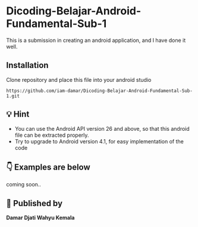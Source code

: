 # Dicoding-Belajar-Android-Fundamental-Sub-1

This is a submission in creating an android application, and I have done it well.

## Installation

Clone repository and place this file into your android studio

```https://github.com/iam-damar/Dicoding-Belajar-Android-Fundamental-Sub-1.git```

## :bulb: Hint

- You can use the Android API version 26 and above, so that this android file can be extracted properly.
- Try to upgrade to Android version 4.1, for easy implementation of the code

## :point_down: Examples are below

<p float="left">
coming soon..
<!-- <img src="https://user-images.githubusercontent.com/61747306/98645955-44ed3f00-2365-11eb-9019-198b08c58894.jpg" width="200" />
<img src="https://user-images.githubusercontent.com/61747306/98645967-46b70280-2365-11eb-9210-0ea0f3c0b788.jpg" width="200" />
<img src="https://user-images.githubusercontent.com/61747306/98912053-27041380-24f8-11eb-92e4-8d530cb4f80b.jpg" width="200" />
<img src="https://user-images.githubusercontent.com/61747306/98645972-4880c600-2365-11eb-8d1c-0e387baf41e6.jpg" width="200" /> -->
</p>

## :boy: Published by

**Damar Djati Wahyu Kemala**
